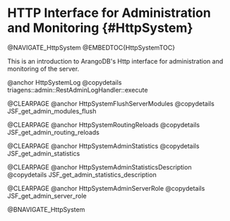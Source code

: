 HTTP Interface for Administration and Monitoring {#HttpSystem}
==============================================================

@NAVIGATE_HttpSystem
@EMBEDTOC{HttpSystemTOC}

This is an introduction to ArangoDB's Http interface for administration and
monitoring of the server.

@anchor HttpSystemLog
@copydetails triagens::admin::RestAdminLogHandler::execute

@CLEARPAGE
@anchor HttpSystemFlushServerModules
@copydetails JSF_get_admin_modules_flush

@CLEARPAGE
@anchor HttpSystemRoutingReloads
@copydetails JSF_get_admin_routing_reloads

@CLEARPAGE
@anchor HttpSystemAdminStatistics
@copydetails JSF_get_admin_statistics

@CLEARPAGE
@anchor HttpSystemAdminStatisticsDescription
@copydetails JSF_get_admin_statistics_description

@CLEARPAGE
@anchor HttpSystemAdminServerRole
@copydetails JSF_get_admin_server_role

@BNAVIGATE_HttpSystem
